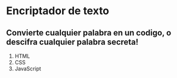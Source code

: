 # Encriptador de texto
## Convierte cualquier palabra en un codigo, o descifra cualquier palabra secreta!

1. HTML
2. CSS
3. JavaScript

